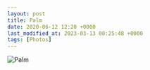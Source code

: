 ```yaml
---
layout: post
title: Palm
date: 2020-06-12 12:20 +0000
last_modified_at: 2023-03-13 00:25:48 +0000
tags: [Photos]
---
```


![Palm](//i.chenna.me/photos/prod/2020-06-12.jpg)
